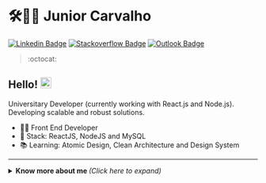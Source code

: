 # 🛠👨‍💻 Junior Carvalho

[![Linkedin Badge](https://img.shields.io/badge/-LinkedIn-blue?style=for-the-badge&logo=Linkedin&logoColor=white&link=https://https://linkedin.com/in/la%C3%A9rcio-c-de-carvalho-junior-8b27a1195/)](https://linkedin.com/in/la%C3%A9rcio-c-de-carvalho-junior-8b27a1195/)
[![Stackoverflow Badge](https://img.shields.io/badge/-Stackoverflow-4CA143?style=for-the-badge&logo=Stackoverflow&logoColor=white&link=https://pt.stackoverflow.com/)](https://pt.stackoverflow.com/)
[![Outlook Badge](https://img.shields.io/badge/Outlook-blue?style=for-the-badge&logo=Outlook&logoColor=blue&link=mailto:laerciojrcarvalho18@outlook.com)](mailto:laerciojrcarvalho18@outlook.com)

> :octocat:
  ## Hello! <img src="https://github.com/JuniorCarvalho18/lucasgdb/blob/master/assets/hi.gif" width="22">

Universitary Developer (currently working with React.js and Node.js). Developing scalable and robust solutions.

- :office_worker: Front End Developer
- :blue_heart: Stack: ReactJS, NodeJS and MySQL
- :books: Learning: Atomic Design, Clean Architecture and Design System



---

<details>
  <summary> <b> Know more about me </b> <i>(Click here to expand)</i> </summary>
  <br>
    <a href="https://github.com/anuraghazra/github-readme-stats">
    <img
      align="center"
      src="https://github-readme-stats.vercel.app/api/top-langs/?username=JuniorCarvalho18&layout=compact&langs_count=7&theme=dracula"
    />
  </a>
  <a href="h
  <a href="https://github.com/anuraghazra/github-readme-stats">
    <img align="center" src="https://github-readme-stats.vercel.app/api?username=JuniorCarvalho18&show_icons=true&count_private=true&theme=radical&hide=issues" />
  </a>
  
---
  
  <p align="center">
    <a href="https://github.com/ryo-ma/github-profile-trophy" align="center">
      <img align="center" src="https://github-profile-trophy.vercel.app/?theme=dracula&margin-w=8&column=6&username=JuniorCarvalho18" alt="Trophies" />
    </a>
  </p>

  ## Some technologies

  ![HTML5](https://img.shields.io/badge/-HTML5-E34F26?style=flat-square&logo=html5&logoColor=white)
  ![CSS3](https://img.shields.io/badge/-CSS3-549FDE?style=flat-square&logo=css3&logoColor=white)
  ![JavaScript](https://img.shields.io/badge/-JavaScript-F7B93E?style=flat-square&logo=javascript&logoColor=fff)
  ![React](https://img.shields.io/badge/-React.js-45b8d8?style=flat-square&logo=react&logoColor=white)
  ![Nodejs](https://img.shields.io/badge/-Node.js-43853d?style=flat-square&logo=Node.js&logoColor=white)
  ![TypeScript](https://img.shields.io/badge/-TypeScript-0077C6?style=flat-square&logo=typescript&logoColor=fff)
  ![MySQL](https://img.shields.io/badge/-MySQL-00758F?style=flat-square&logo=mysql&logoColor=white)
  ![Docker](https://img.shields.io/badge/-Docker-46a2f1?style=flat-square&logo=docker&logoColor=white)
  ![Git](https://img.shields.io/badge/-Git-F05032?style=flat-square&logo=git&logoColor=white)
  ![npm](https://img.shields.io/badge/-NPM-CB3837?style=flat-square&logo=npm&logoColor=white)
  ![Styled Components](https://img.shields.io/badge/-Styled_Components-db7092?style=flat-square&logo=styled-components&logoColor=white)
  ![VSCode](https://img.shields.io/badge/-VSCode-0085D1?style=flat-square&logo=visual-studio-code&logoColor=white)
  ![Windows](https://img.shields.io/badge/-Windows-00ADEF?style=flat-square&logo=windows&logoColor=white)
</details>
